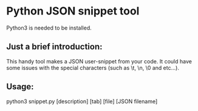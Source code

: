 # Python JSON snippet tool

Python3 is needed to be installed.

## Just a brief introduction:

This handy tool makes a JSON user-snippet from your code.
It could have some issues with the special characters (such as \t, \n, \0 and etc...). 

## Usage:

python3 snippet.py [description] [tab] [file] [JSON filename]
